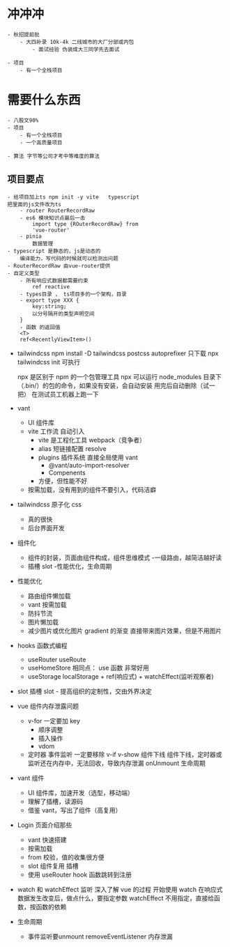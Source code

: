 # 冲冲冲

    - 秋招提前批
        - 大四补录 10k-4k 二线城市的大厂分部或内包
            - 面试经验 伪装成大三同学先去面试

    - 项目
        - 有一个全栈项目

# 需要什么东西

    - 八股文90%
    - 项目
        - 有一个全栈项目
        - 一个高质量项目

    - 算法 字节等公司才考中等难度的算法

## 项目要点

    - 给项目加上ts npm init -y vite   typescript
    把里面的js文件改为ts
        - router RouterRecordRaw
        - es6 模块知识点最后一击
            import type {ROuterRecordRaw} from
            'vue-router'
        - pinia
            数据管理
    - typescript 是静态的，js是动态的
        编译能力，写代码的时候就可以检测出问题
    - RouterRecordRaw 由vue-router提供
    - 自定义类型
        - 所有响应式数据都需要约束
            ref reactive
        - types目录 ， ts项目多的一个架构，目录
        - export type XXX {
            key:string;
            以分号隔开的类型声明空间
        }
        - 函数 的返回值
        <T>
        ref<RecentlyViewItem>()

- tailwindcss
  npm install -D tailwindcss postcss autoprefixer 只下载
  npx tailwindcss init 可执行

  npx 是区别于 npm 的一个包管理工具
  npx 可以运行 node_modules 目录下（.bin/）的包的命令，如果没有安装，会自动安装
  用完后自动删除（试一把）
  在测试员工机器上跑一下

- vant

  - UI 组件库
  - vite 工作流 自动引入
    - vite 是工程化工具 webpack（竞争者）
    - alias 短链接配置 resolve
    - plugins 插件系统
      直接全局使用 vant
      - @vant/auto-import-resolver
      - Compenents
    - 方便，但性能不好
  - 按需加载，没有用到的组件不要引入，代码洁癖

- tailwindcss 原子化 css

  - 真的很快
  - 后台界面开发

- 组件化

  - 组件的封装，页面由组件构成，组件思维模式 -一级路由，越简洁越好读
  - 插槽 slot -性能优化，生命周期

- 性能优化

  - 路由组件懒加载
  - vant 按需加载
  - 防抖节流
  - 图片懒加载
  - 减少图片或优化图片
    gradient 的渐变 直接带来图片效果，但是不用图片

- hooks 函数式编程

  - useRouter useRoute
  - useHomeStore
    相同点： use 函数 非常好用
  - useStorage
    localStorage + ref(响应式) + watchEffect(监听观察者)

- slot
  插槽 <component> slot </component> - 提高组织的定制性，交由外界决定

- vue 组件内存泄露问题
  - v-for 一定要加 key
    - 顺序调整
    - 插入操作
    - vdom
  - 定时器 事件监听 一定要移除
    v-if v-show 组件下线
    组件下线，定时器或监听还在内存中，无法回收，导致内存泄漏
    onUnmount 生命周期
- vant 组件

  - UI 组件库，加速开发（选型，移动端）
  - 理解了插槽，读源码
  - 借鉴 vant，写出了组件（高复用）

- Login 页面介绍那些

  - vant 快速搭建
  - 按需加载
  - from 校验，值的收集很方便
  - slot 组件复用 插槽
  - 使用 useRouter hook 函数跳转到注册

- watch 和 watchEffect
  监听
  深入了解 vue 的过程
  开始使用 watch 在响应式数据发生改变后，做点什么，要指定参数 watchEffect 不用指定，直接给函数，按函数的依赖

- 生命周期
    - 事件监听要unmount removeEventListener 内存泄漏